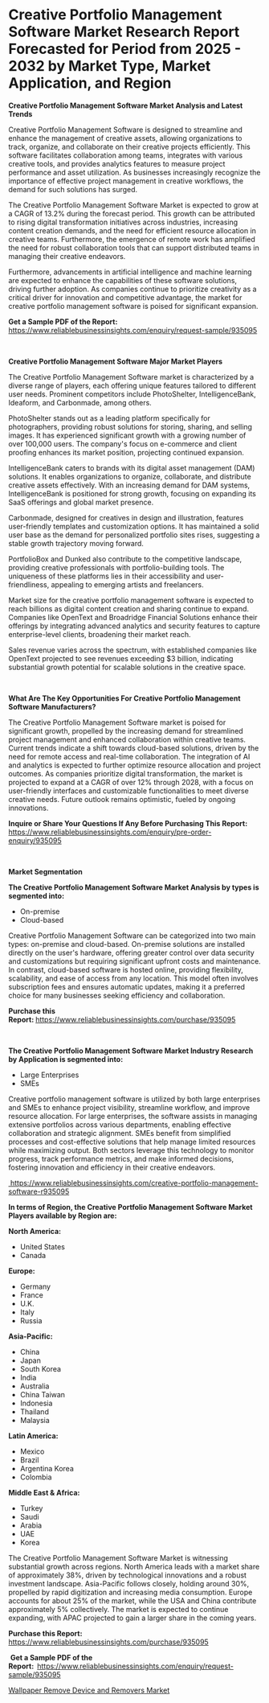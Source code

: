 <p><h1>Creative Portfolio Management Software Market Research Report Forecasted for Period from 2025 -  2032 by Market Type, Market Application, and Region</h1></p><p><strong>Creative Portfolio Management Software Market Analysis and Latest Trends</strong></p>
<p><p>Creative Portfolio Management Software is designed to streamline and enhance the management of creative assets, allowing organizations to track, organize, and collaborate on their creative projects efficiently. This software facilitates collaboration among teams, integrates with various creative tools, and provides analytics features to measure project performance and asset utilization. As businesses increasingly recognize the importance of effective project management in creative workflows, the demand for such solutions has surged.</p><p>The Creative Portfolio Management Software Market is expected to grow at a CAGR of 13.2% during the forecast period. This growth can be attributed to rising digital transformation initiatives across industries, increasing content creation demands, and the need for efficient resource allocation in creative teams. Furthermore, the emergence of remote work has amplified the need for robust collaboration tools that can support distributed teams in managing their creative endeavors. </p><p>Furthermore, advancements in artificial intelligence and machine learning are expected to enhance the capabilities of these software solutions, driving further adoption. As companies continue to prioritize creativity as a critical driver for innovation and competitive advantage, the market for creative portfolio management software is poised for significant expansion.</p></p>
<p><strong>Get a Sample PDF of the Report:&nbsp;</strong> <a href="https://www.reliablebusinessinsights.com/enquiry/request-sample/935095?utm_campaign=3148&utm_medium=2&utm_source=Github&utm_content=ia&utm_term=07032025&utm_id=creative-portfolio-management-software">https://www.reliablebusinessinsights.com/enquiry/request-sample/935095</a></p>
<p>&nbsp;</p>
<p><strong>Creative Portfolio Management Software Major Market Players</strong></p>
<p><p>The Creative Portfolio Management Software market is characterized by a diverse range of players, each offering unique features tailored to different user needs. Prominent competitors include PhotoShelter, IntelligenceBank, Ideaform, and Carbonmade, among others.</p><p>PhotoShelter stands out as a leading platform specifically for photographers, providing robust solutions for storing, sharing, and selling images. It has experienced significant growth with a growing number of over 100,000 users. The company's focus on e-commerce and client proofing enhances its market position, projecting continued expansion.</p><p>IntelligenceBank caters to brands with its digital asset management (DAM) solutions. It enables organizations to organize, collaborate, and distribute creative assets effectively. With an increasing demand for DAM systems, IntelligenceBank is positioned for strong growth, focusing on expanding its SaaS offerings and global market presence.</p><p>Carbonmade, designed for creatives in design and illustration, features user-friendly templates and customization options. It has maintained a solid user base as the demand for personalized portfolio sites rises, suggesting a stable growth trajectory moving forward.</p><p>PortfolioBox and Dunked also contribute to the competitive landscape, providing creative professionals with portfolio-building tools. The uniqueness of these platforms lies in their accessibility and user-friendliness, appealing to emerging artists and freelancers.</p><p>Market size for the creative portfolio management software is expected to reach billions as digital content creation and sharing continue to expand. Companies like OpenText and Broadridge Financial Solutions enhance their offerings by integrating advanced analytics and security features to capture enterprise-level clients, broadening their market reach.</p><p>Sales revenue varies across the spectrum, with established companies like OpenText projected to see revenues exceeding $3 billion, indicating substantial growth potential for scalable solutions in the creative space.</p></p>
<p>&nbsp;</p>
<p><strong>What Are The Key Opportunities For Creative Portfolio Management Software Manufacturers?</strong></p>
<p><p>The Creative Portfolio Management Software market is poised for significant growth, propelled by the increasing demand for streamlined project management and enhanced collaboration within creative teams. Current trends indicate a shift towards cloud-based solutions, driven by the need for remote access and real-time collaboration. The integration of AI and analytics is expected to further optimize resource allocation and project outcomes. As companies prioritize digital transformation, the market is projected to expand at a CAGR of over 12% through 2028, with a focus on user-friendly interfaces and customizable functionalities to meet diverse creative needs. Future outlook remains optimistic, fueled by ongoing innovations.</p></p>
<p><strong>Inquire or Share Your Questions If Any Before Purchasing This Report:</strong> <a href="https://www.reliablebusinessinsights.com/enquiry/pre-order-enquiry/935095?utm_campaign=3148&utm_medium=2&utm_source=Github&utm_content=ia&utm_term=07032025&utm_id=creative-portfolio-management-software">https://www.reliablebusinessinsights.com/enquiry/pre-order-enquiry/935095</a></p>
<p>&nbsp;</p>
<p><strong>Market Segmentation</strong></p>
<p><strong>The Creative Portfolio Management Software Market Analysis by types is segmented into:</strong></p>
<p><ul><li>On-premise</li><li>Cloud-based</li></ul></p>
<p><p>Creative Portfolio Management Software can be categorized into two main types: on-premise and cloud-based. On-premise solutions are installed directly on the user's hardware, offering greater control over data security and customizations but requiring significant upfront costs and maintenance. In contrast, cloud-based software is hosted online, providing flexibility, scalability, and ease of access from any location. This model often involves subscription fees and ensures automatic updates, making it a preferred choice for many businesses seeking efficiency and collaboration.</p></p>
<p><strong>Purchase this Report:&nbsp;</strong><a href="https://www.reliablebusinessinsights.com/purchase/935095?utm_campaign=3148&utm_medium=2&utm_source=Github&utm_content=ia&utm_term=07032025&utm_id=creative-portfolio-management-software">https://www.reliablebusinessinsights.com/purchase/935095</a></p>
<p>&nbsp;</p>
<p><strong>The Creative Portfolio Management Software Market Industry Research by Application is segmented into:</strong></p>
<p><ul><li>Large Enterprises</li><li>SMEs</li></ul></p>
<p><p>Creative portfolio management software is utilized by both large enterprises and SMEs to enhance project visibility, streamline workflow, and improve resource allocation. For large enterprises, the software assists in managing extensive portfolios across various departments, enabling effective collaboration and strategic alignment. SMEs benefit from simplified processes and cost-effective solutions that help manage limited resources while maximizing output. Both sectors leverage this technology to monitor progress, track performance metrics, and make informed decisions, fostering innovation and efficiency in their creative endeavors.</p></p>
<p><a href="https://www.reliablebusinessinsights.com/creative-portfolio-management-software-r935095?utm_campaign=3148&utm_medium=2&utm_source=Github&utm_content=ia&utm_term=07032025&utm_id=creative-portfolio-management-software">&nbsp;https://www.reliablebusinessinsights.com/creative-portfolio-management-software-r935095</a></p>
<p><strong>In terms of Region, the Creative Portfolio Management Software Market Players available by Region are:</strong></p>
<p>
    <p> <strong> North America: </strong>
        <ul>
            <li>United States</li>
            <li>Canada</li>
        </ul>
        </p> 
    <p> <strong> Europe: </strong>
        <ul>
            <li>Germany</li>
            <li>France</li>
            <li>U.K.</li>
            <li>Italy</li>
            <li>Russia</li>
        </ul>
        </p> 
    <p> <strong> Asia-Pacific: </strong>
        <ul>
            <li>China</li>
            <li>Japan</li>
            <li>South Korea</li>
            <li>India</li>
            <li>Australia</li>
            <li>China Taiwan</li>
            <li>Indonesia</li>
            <li>Thailand</li>
            <li>Malaysia</li>
        </ul>
        </p> 
    <p> <strong> Latin America: </strong>
        <ul>
            <li>Mexico</li>
            <li>Brazil</li>
            <li>Argentina Korea</li>
            <li>Colombia</li>
        </ul>
        </p> 
    <p> <strong> Middle East & Africa: </strong>
        <ul>
            <li>Turkey</li>
            <li>Saudi</li>
            <li>Arabia</li>
            <li>UAE</li>
            <li>Korea</li>
        </ul>
    </p>
    </p>
<p><p>The Creative Portfolio Management Software Market is witnessing substantial growth across regions. North America leads with a market share of approximately 38%, driven by technological innovations and a robust investment landscape. Asia-Pacific follows closely, holding around 30%, propelled by rapid digitization and increasing media consumption. Europe accounts for about 25% of the market, while the USA and China contribute approximately 5% collectively. The market is expected to continue expanding, with APAC projected to gain a larger share in the coming years.</p></p>
<p><strong>Purchase this Report: </strong><a href="https://www.reliablebusinessinsights.com/purchase/935095?utm_campaign=3148&utm_medium=2&utm_source=Github&utm_content=ia&utm_term=07032025&utm_id=creative-portfolio-management-software">https://www.reliablebusinessinsights.com/purchase/935095</a></p>
<p>&nbsp;<strong>Get a Sample PDF of the Report:&nbsp;&nbsp;</strong><a href="https://www.reliablebusinessinsights.com/enquiry/request-sample/935095?utm_campaign=3148&utm_medium=2&utm_source=Github&utm_content=ia&utm_term=07032025&utm_id=creative-portfolio-management-software">https://www.reliablebusinessinsights.com/enquiry/request-sample/935095</a></p>
<p><strong></strong></p>
<p><p><a href="https://github.com/voetzeszuh/Market-Research-Report-List-1/blob/main/wallpaper-remove-device-and-removers-market.md?utm_campaign=3148&utm_medium=2&utm_source=Github&utm_content=ia&utm_term=07032025&utm_id=creative-portfolio-management-software">Wallpaper Remove Device and Removers Market</a></p></p>
